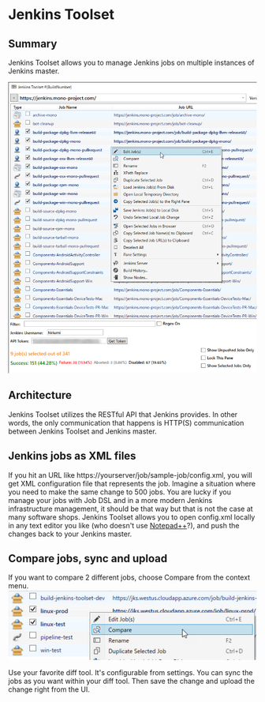 # Jenkins Toolset

## Summary
Jenkins Toolset allows you to manage Jenkins jobs on multiple instances of Jenkins master. 

<img src="imgs/front.png"/>

## Architecture
Jenkins Toolset utilizes the RESTful API that Jenkins provides. In other words, the only communication that happens is HTTP(S) communication between Jenkins Toolset and Jenkins master.

## Jenkins jobs as XML files
If you hit an URL like https://yourserver/job/sample-job/config.xml, you will get XML configuration file that represents the job. Imagine a situation where you need to make the same change to 500 jobs. You are lucky if you manage your jobs with Job DSL and in a more modern Jenkins infrastructure management, it should be that way but that is not the case at many software shops. Jenkins Toolset allows you to open config.xml locally in any text editor you like (who doesn\'t use <a href="https://notepad-plus-plus.org/">Notepad++</a>?), and push the changes back to your Jenkins master.

## Compare jobs, sync and upload
If you want to compare 2 different jobs, choose Compare from the context menu. 
<img src="imgs/compare.jpg"/>

Use your favorite diff tool. It's configurable from settings. You can sync the jobs as you want within your diff tool. Then save the change and upload the change right from the UI.

